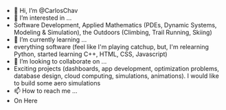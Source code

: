 - 👋 Hi, I’m @CarlosChav
- 👀 I’m interested in ...
- Software Development, Applied Mathematics (PDEs, Dynamic Systems, Modeling & Simulation), the Outdoors (Climbing, Trail Running, Skiing) 
- 🌱 I’m currently learning ...
- everything software (feel like I'm playing catchup, but, I'm relearning Python, started learning C++, HTML, CSS, Javascript)
- 💞️ I’m looking to collaborate on ...
- Exciting projects (dashboards, app development, optimization problems, database design, cloud computing, simulations, animations). I would like to build some aero simulations
- 📫 How to reach me ...
- On Here 

<!---
CarlosChav/CarlosChav is a ✨ special ✨ repository because its `README.md` (this file) appears on your GitHub profile.
You can click the Preview link to take a look at your changes.
--->
